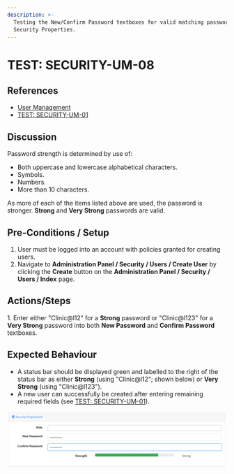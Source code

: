 ```yaml
---
description: >-
  Testing the New/Confirm Password textboxes for valid matching passwords from
  Security Properties.
---
```


# TEST: SECURITY-UM-08

## References

* [User Management](broken-reference)
* [TEST: SECURITY-UM-01](test-security-um-01.md)

## Discussion

Password strength is determined by use of:

* Both uppercase and lowercase alphabetical characters.
* Symbols.
* Numbers.
* More than 10 characters.

As more of each of the items listed above are used, the password is stronger. **Strong** and **Very Strong** passwords are valid.

## Pre-Conditions / Setup

1. User must be logged into an account with policies granted for creating users.
2. Navigate to **Administration Panel / Security / Users / Create User** by clicking the **Create** button on the **Administration Panel / Security / Users / Index** page.

## Actions/Steps

1\. Enter either "Clinic@l12" for a **Strong** password or "Clinic@l123" for a **Very Strong** password into both **New Password** and **Confirm Password** textboxes.

## Expected Behaviour

* A status bar should be displayed green and labelled to the right of the status bar as either **Strong** (using "Clinic@l12"; shown below) or **Very Strong** (using "Clinic@l123").
* A new user can successfully be created after entering remaining required fields (see [TEST: SECURITY-UM-01](test-security-um-01.md)).

![](<../../../../../../../.gitbook/assets/image (231).png>)
